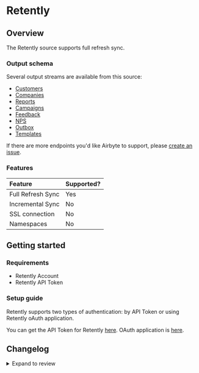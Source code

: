 # Retently

## Overview

The Retently source supports full refresh sync.

### Output schema

Several output streams are available from this source:

- [Customers](https://www.retently.com/api/#api-get-customers-get)
- [Companies](https://www.retently.com/api/#api-get-companies-get)
- [Reports](https://www.retently.com/api/#api-get-reports-get)
- [Campaigns](https://www.retently.com/api/#api-get-campaigns)
- [Feedback](https://www.retently.com/api/#api-get-feedback-get)
- [NPS](https://www.retently.com/api/#api-get-latest-score)
- [Outbox](https://www.retently.com/api/#api-get-sent-surveys)
- [Templates](https://www.retently.com/api/#api-get-templates-get)

If there are more endpoints you'd like Airbyte to support, please [create an issue](https://github.com/airbytehq/airbyte/issues/new/choose).

### Features

| Feature           | Supported? |
| :---------------- | :--------- |
| Full Refresh Sync | Yes        |
| Incremental Sync  | No         |
| SSL connection    | No         |
| Namespaces        | No         |

## Getting started

### Requirements

- Retently Account
- Retently API Token

### Setup guide

Retently supports two types of authentication: by API Token or using Retently oAuth application.

You can get the API Token for Retently [here](https://app.retently.com/settings/api/tokens).
OAuth application is [here](https://app.retently.com/settings/oauth).

## Changelog
<details>
  <summary>Expand to review</summary>

| Version | Date       | Pull Request                                             | Subject                                                                         |
| :------ | :--------- | :------------------------------------------------------- | :------------------------------------------------------------------------------ |
| 0.2.4   | 2024-04-19 | [37248](https://github.com/airbytehq/airbyte/pull/37248) | Updating to 0.80.0 CDK                                                          |
| 0.2.3   | 2024-04-18 | [37248](https://github.com/airbytehq/airbyte/pull/37248) | Manage dependencies with Poetry.                                                |
| 0.2.2   | 2024-04-15 | [37248](https://github.com/airbytehq/airbyte/pull/37248) | Base image migration: remove Dockerfile and use the python-connector-base image |
| 0.2.1   | 2024-04-12 | [37248](https://github.com/airbytehq/airbyte/pull/37248) | schema descriptions                                                             |
| 0.2.0   | 2023-08-03 | [29040](https://github.com/airbytehq/airbyte/pull/29040) | Migrate to Low-Code CDK                                                         |
| 0.1.6   | 2023-05-10 | [25714](https://github.com/airbytehq/airbyte/pull/25714) | Fix invalid json schema for nps stream                                          |
| 0.1.5   | 2023-05-08 | [25900](https://github.com/airbytehq/airbyte/pull/25900) | Fix integration tests                                                           |
| 0.1.4   | 2023-05-08 | [25900](https://github.com/airbytehq/airbyte/pull/25900) | Fix integration tests                                                           |
| 0.1.3   | 2022-11-15 | [19456](https://github.com/airbytehq/airbyte/pull/19456) | Add campaign, feedback, outbox and templates streams                            |
| 0.1.2   | 2021-12-28 | [9045](https://github.com/airbytehq/airbyte/pull/9045)   | Update titles and descriptions                                                  |
| 0.1.1   | 2021-12-06 | [8043](https://github.com/airbytehq/airbyte/pull/8043)   | 🎉 Source Retently: add OAuth 2.0                                               |
| 0.1.0   | 2021-11-02 | [6966](https://github.com/airbytehq/airbyte/pull/6966)   | 🎉 New Source: Retently                                                         |

</details>